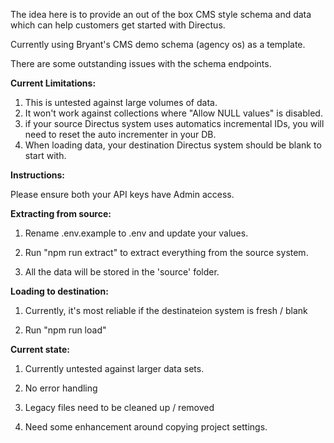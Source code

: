 
The idea here is to provide an out of the box CMS style schema and data which can help customers get started with Directus.

  

Currently using Bryant's CMS demo schema (agency os) as a template.

  

There are some outstanding issues with the schema endpoints.

**Current Limitations:**
1. This is untested against large volumes of data.
2. It won't work against collections where "Allow NULL values" is disabled.
3. if your source Directus system uses automatics incremental IDs, you will need to reset the auto incrementer in your DB.
4. When loading data, your destination Directus system should be blank to start with.
  

**Instructions:**

  

Please ensure both your API keys have Admin access.

  

**Extracting from source:**

  

1. Rename .env.example to .env and update your values.

2. Run "npm run extract" to extract everything from the source system.

3. All the data will be stored in the 'source' folder.

  

**Loading to destination:**

  

1. Currently, it's most reliable if the destinateion system is fresh / blank

2. Run "npm run load"

  

**Current state:**

  

1. Currently untested against larger data sets.

2. No error handling

3. Legacy files need to be cleaned up / removed

4. Need some enhancement around copying project settings.